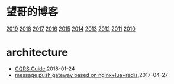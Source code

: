 # 望哥的博客
 [2019](/2019/)
 [2018](/2018/)
 [2017](/2017/)
 [2016](/2016/)
 [2015](/2015/)
 [2014](/2014/)
 [2013](/2013/)
 [2012](/2012/)
 [2011](/2011/)
 [2010](/2010/)


# architecture
* [CQRS Guide](/2018/2018-01-24-cqrs-guide),2018-01-24
* [message push gateway based on nginx+lua+redis](/2017/2017-04-27-message-push-gateway-based-on-nginx-and-lua-redis),2017-04-27

